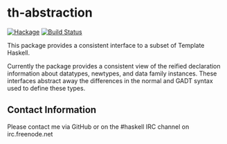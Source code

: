 th-abstraction
==============

[![Hackage](https://img.shields.io/hackage/v/th-abstraction.svg)](https://hackage.haskell.org/package/th-abstraction) [![Build Status](https://github.com/glguy/th-abstraction/workflows/Haskell-CI/badge.svg)](https://github.com/glguy/th-abstraction/actions?query=workflow%3AHaskell-CI)

This package provides a consistent interface to a subset of Template Haskell.

Currently the package provides a consistent view of the reified declaration
information about datatypes, newtypes, and data family instances. These
interfaces abstract away the differences in the normal and GADT syntax used to
define these types.

Contact Information
-------------------

Please contact me via GitHub or on the #haskell IRC channel on irc.freenode.net

